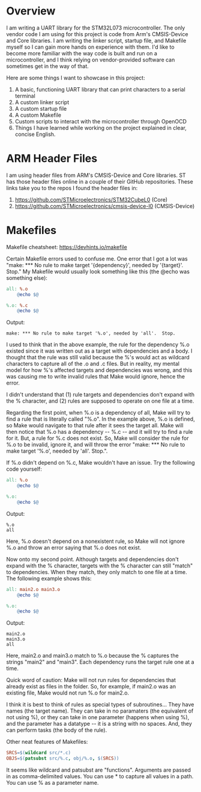 # Overview
I am writing a UART library for the STM32L073 microcontroller. The only vendor code I am using for this project is code from Arm's CMSIS-Device and Core libraries. I am writing the linker script, startup file, and Makefile myself so I can gain more hands on experience with them. I'd like to become more familiar with the way code is built and run on a microcontroller, and I think relying on vendor-provided software can sometimes get in the way of that.

Here are some things I want to showcase in this project:
1. A basic, functioning UART library that can print characters to a serial terminal
2. A custom linker script 
3. A custom startup file
4. A custom Makefile
5. Custom scripts to interact with the microcontroller through OpenOCD
6. Things I have learned while working on the project explained in clear, concise English.

# ARM Header Files
I am using header files from ARM's CMSIS-Device and Core libraries. ST has those header files online in a couple of their GitHub repositories. These links take you to the repos I found the header files in:
1. https://github.com/STMicroelectronics/STM32CubeL0 (Core)
2. https://github.com/STMicroelectronics/cmsis-device-l0 (CMSIS-Device)

# Makefiles

Makefile cheatsheet: https://devhints.io/makefile

Certain Makefile errors used to confuse me. One error that I got a lot was "make: *** No rule to make target '{dependency}', needed by '{target}'.  Stop."
My Makefile would usually look something like this (the @echo was something else):
```Makefile
all: %.o
	@echo $@

%.o: %.c
	@echo $@
```
Output:
```
make: *** No rule to make target '%.o', needed by 'all'.  Stop.
```
I used to think that in the above example, the rule for the dependency %.o existed since it was written out as a target with dependencies and a body. I thought that the rule was still valid because the %'s would act as wildcard characters to capture all of the .o and .c files.
But in reality, my mental model for how %'s affected targets and dependencies was wrong, and this was causing me to write invalid rules that Make would ignore, hence the error.

I didn't understand that (1) rule targets and dependencies don't expand with the % character, and (2) rules are supposed to operate on one file at a time.

Regarding the first point, when %.o is a dependency of all, Make will try to find a rule that is literally called "%.o". In the example above, %.o is defined, so Make would navigate 
to that rule after it sees the target all. Make will then notice that %.o has a dependency -- %.c -- and it will try to find a rule for it. But, a rule for %.c does not exist. So, Make will consider the rule for %.o to be invalid, ignore it, and will throw the error "make: *** No rule to make target '%.o', needed by 'all'.  Stop.".

If %.o didn't depend on %.c, Make wouldn't have an issue. Try the following code yourself:
```Makefile
all: %.o
	@echo $@

%.o:
	@echo $@
```
Output:
```
%.o
all
```
Here, %.o doesn't depend on a nonexistent rule, so Make will not ignore %.o and throw an error saying that %.o does not exist.

Now onto my second point. Although targets and dependencies don't expand with the % character, targets with the % character can still "match" to dependencies. When they match,
they only match to one file at a time. The following example shows this:
```Makefile
all: main2.o main3.o
	@echo $@

%.o:
	@echo $@
```
Output:
```
main2.o
main3.o
all
```
Here, main2.o and main3.o match to %.o because the % captures the strings "main2" and "main3". Each dependency runs the target rule one at a time. 

Quick word of caution: Make will not run rules for dependencies that already exist as files in the folder. So, for example, if main2.o was an existing file, Make would not run %.o for main2.o.

I think it is best to think of rules as special types of subroutines... They have names (the target name). They can take in no paramaters (the equivalent of not using %), or they can take in one parameter (happens when using %), and the parameter has a datatype -- it is a string with no spaces. And, they can perform tasks (the body of the rule).

Other neat features of Makefiles:
```Makefile
SRCS=$(wildcard src/*.c)
OBJS=$(patsubst src/%.c, obj/%.o, $(SRCS))
```

It seems like wildcard and patsubst are "functions". Arguments are passed in as comma-delimited values. You can use * to capture all values in a path. You can use % as a parameter
name. 